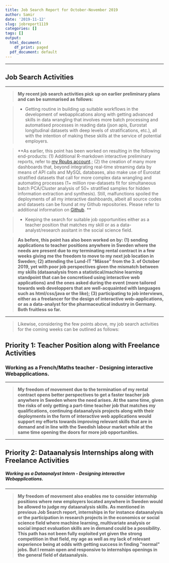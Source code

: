 ```yaml
---
title: Job Search Report for October-November 2019
author: Samir
date: '2019-11-12'
slug: jobreport1119
categories: []
tags: []
output:
  html_document:
    df_print: paged
  pdf_document: default
---
```



-----

## Job Search Activities

-----



> **My recent job search activities pick up on earlier preliminary plans and can be summarised as follows:**


> - Getting routine in building up suitable workflows in the development of webapplications along with getting advanced skills in data wrangling that involves more batch processing and automatised processes in reading data (json apis, Eurostat longitudinal datasets with deep levels of stratifications, etc.), all with the intention of making these skills at the service of potential employers.


> **As earlier, this point has been worked on resulting in the following end-products: (1) Additional R-markdown interactive preliminary reports, refer to [my Rpubs account](http://rpubs.com/sambenk).; (2) the creation of many more dashboards that, beyond integrating real-time streaming data by means of API calls and MySQL databases, also make use of Eurostat stratified datasets that call for more complex data wrangling and automating processes (1+ million row-datasets fit for simultaneous batch PCA/Cluster analysis of 50+ stratified samples for hidden information extraction and synthesis). Still, malfunctions spoiled the deployments of all my interactive dashboards, albeit all source codes and datasets can be found at my Github repositories. Please refer to additional information on [Github](https://github.com/benksam?tab=repositories). ** 


> - Keeping the search for suitable job opportunities either as a teacher position that matches my skill or as a data-analyst/research assitant in the social science field. 

> **As before, this point has also been worked on by: (1) sending applications to teacher positions anywhere in Sweden where the needs are present due to my terminating rental contract in a few weeks giving me the freedom to move to my next job location in Sweden; (2) attending the Lund-IT "Mässe" from the 3. of October 2019, yet with poor job perspectives given the mismatch between my skills (dataanalysis from a statistical/machine learning standpoint that can be concretised using interactive web applications) and the ones asked during the event (more tailored towards web developpers that are well-acquainted with languages such as html/css/java or the like); (3) participating to job interviews, either as a freelancer for the design of interactive web-applications, or as a data-analyst for the pharmaceutical industry in Germany. Both fruitless so far.** 

----

> Likewise, considering the few points above, my job search activities for the coming weeks can be outlined as follows:  

## **Priority 1: Teacher Position along with Freelance Activities**

### **Working as a French/Maths teacher - Designing interactive Webapplications.**

----

> **My freedom of movement due to the termination of my rental contract opens better perspectives to get a faster teacher job anywhere in Sweden where the need arises. At the same time, given the risks of only getting a part-time teacher job that matches my qualifications, continuing dataanalysis projects along with their deployments in the form of interactive web applications would support my efforts towards improving relevant skills that are in demand and in line with the Swedish labour market while at the same time opening the doors for more job opportunities.**   


-----


## **Priority 2: Dataanalysis Internships along with Freelance Activities** 

##### **Working as a Dataanalyst Intern - Designing interactive Webapplications.**


-----


> **My freedom of movement also enables me to consider internship positions where new employers located anywhere in Sweden would be allowed to judge my dataanalysis skills. As mentioned in previous Job Search report, internships in for instance dataanalysis or the participation in research projects in the economics or social science field where machine learning, multivariate analysis or social impact evaluation skills are in demand could be a possibility. This path has not been fully exploited yet given the strong competition in that field, my age as well as my lack of relevant experience being at odds with getting success in finding "normal" jobs. But I remain open and responsive to internships openings in the general field of dataanalysis.**


